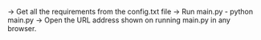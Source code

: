 -> Get all the requirements from the config.txt file
-> Run main.py - python main.py
-> Open the URL address shown on running main.py in any browser.